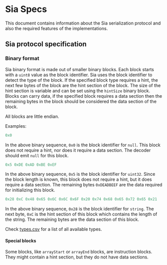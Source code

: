# Sia Specs

This document contains information about the Sia serialization protocol
and also the required features of the implementations.

## Sia protocol specification

### Binary format

Sia binary format is made out of smaller binary blocks.
Each block starts with a `uint8` value as the block identifier.
Sia uses the block identifier to detect the type of the block.
If the specified block type requires a hint,
the next few bytes of the block are the hint section of the block.
The size of the hint section is variable and can be set using the `hintSize` binary block.
Blocks can carry data, if the specified block requires a data section then the
remaining bytes in the block should be considered the data section of the block.

All blocks are little endian.

Examples:

```c
0x0
```

In the above binary sequence, `0x0` is the block identifier for `null`.
This block does not require a hint, nor does it require a data section.
The decoder should emit `null` for this block.

```c
0x5 0xDE 0xAD 0xBE 0xEF
```

In the above binary sequence, `0x5` is the block identifier for `uint32`.
Since the block length is known, this block does not require a hint,
but it does require a data section.
The remaining bytes `0xDEADBEEF` are the data required for initializing this block.

```c
0x28 0xC 0x48 0x65 0x6C 0x6C 0x6F 0x20 0x74 0x68 0x65 0x72 0x65 0x21
```

In the above binary sequence, `0x28` is the block identifier for `string`.
The next byte, `0xC` is the hint section of this block which contains the
length of the string. The remaining bytes are the data section of this block.

Check [types.csv](types.csv) for a list of all available types.

#### Special blocks

Some blocks, like `arrayStart` or `arrayEnd` blocks, are instruction blocks.
They might contain a hint section, but they do not have data sections.
